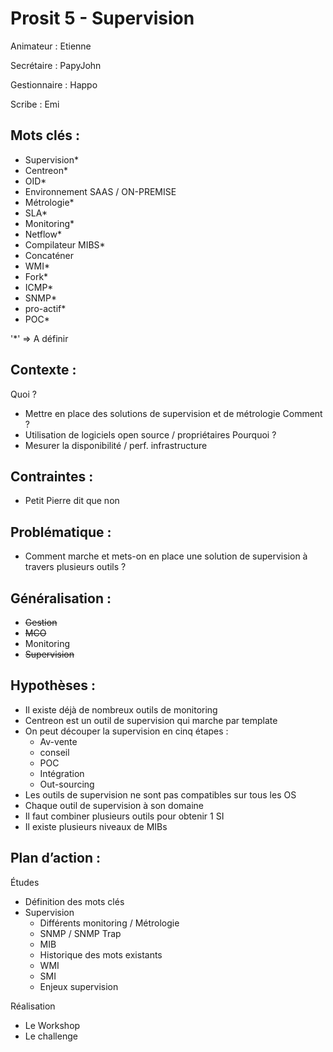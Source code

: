 # Prosit 5 - Supervision


Animateur : Etienne

Secrétaire : PapyJohn

Gestionnaire : Happo

Scribe : Emi

## Mots clés :

- Supervision*
- Centreon*
- OID*
- Environnement SAAS / ON-PREMISE
- Métrologie*
- SLA*
- Monitoring*
- Netflow*
- Compilateur MIBS*
- Concaténer
- WMI*
- Fork*
- ICMP* 
- SNMP*
- pro-actif*
- POC*

\'*' ⇒ A définir

## Contexte :

Quoi ?
- Mettre en place des solutions de supervision et de métrologie
Comment ?
- Utilisation de logiciels open source / propriétaires
Pourquoi ?
- Mesurer la disponibilité / perf. infrastructure

## Contraintes :

- Petit Pierre dit que non

## Problématique :

- Comment marche et mets-on en place une solution de supervision à travers plusieurs outils ?

## Généralisation :

- ~~Gestion~~
- ~~MCO~~ 
- Monitoring
- ~~Supervision~~
## Hypothèses :

- Il existe déjà de nombreux outils de monitoring
- Centreon est un outil de supervision qui marche par template
- On peut découper la supervision en cinq étapes : 
	- Av-vente
	- conseil
	- POC
	- Intégration
	- Out-sourcing
- Les outils de supervision ne sont pas compatibles sur tous les OS
- Chaque outil de supervision à son domaine
- Il faut combiner plusieurs outils pour obtenir 1 SI
- Il existe plusieurs niveaux de MIBs


## Plan d’action :

Études
- Définition des mots clés
- Supervision
	- Différents monitoring / Métrologie
	- SNMP / SNMP Trap
	- MIB
	- Historique des mots existants
	- WMI
	- SMI
	- Enjeux supervision

Réalisation
- Le Workshop
- Le challenge



